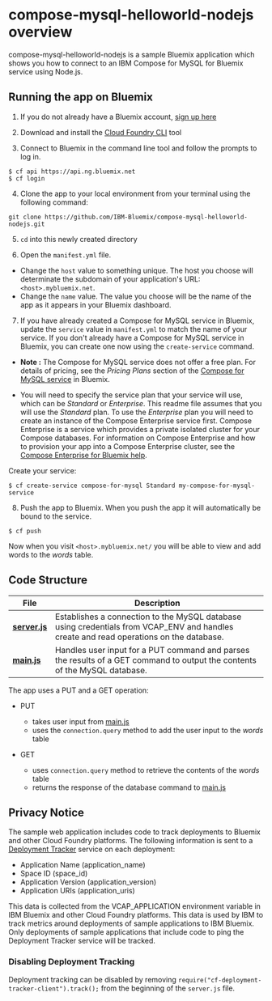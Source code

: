 # compose-mysql-helloworld-nodejs overview

compose-mysql-helloworld-nodejs is a sample Bluemix application which shows you how to connect to an IBM Compose for MySQL for Bluemix service using Node.js.

## Running the app on Bluemix

1. If you do not already have a Bluemix account, [sign up here][bluemix_signup_url]

2. Download and install the [Cloud Foundry CLI][cloud_foundry_url] tool

3. Connect to Bluemix in the command line tool and follow the prompts to log in.

  ```
  $ cf api https://api.ng.bluemix.net
  $ cf login
  ```

4. Clone the app to your local environment from your terminal using the following command:

  ```
  git clone https://github.com/IBM-Bluemix/compose-mysql-helloworld-nodejs.git
  ```

5. `cd` into this newly created directory

6. Open the `manifest.yml` file.

  - Change the `host` value to something unique. The host you choose will determinate the subdomain of your application's URL:  `<host>.mybluemix.net`.
  - Change the `name` value. The value you choose will be the name of the app as it appears in your Bluemix dashboard.

7. If you have already created a Compose for MySQL service in Bluemix, update the `service` value in `manifest.yml` to match the name of your service. If you don't already have a Compose for MySQL service in Bluemix, you can create one now using the `create-service` command.

  - **Note :** The Compose for MySQL service does not offer a free plan. For details of pricing, see the _Pricing Plans_ section of the [Compose for MySQL service][compose_for_mysql_url] in Bluemix.

  - You will need to specify the service plan that your service will use, which can be _Standard_ or _Enterprise_. This readme file assumes that you will use the _Standard_ plan. To use the _Enterprise_ plan you will need to create an instance of the Compose Enterprise service first. Compose Enterprise is a service which provides a private isolated cluster for your Compose databases. For information on Compose Enterprise and how to provision your app into a Compose Enterprise cluster, see the [Compose Enterprise for Bluemix help](https://console.ng.bluemix.net/docs/services/ComposeEnterprise/index.html).

  Create your service:

  ```
  $ cf create-service compose-for-mysql Standard my-compose-for-mysql-service
  ```

8. Push the app to Bluemix. When you push the app it will automatically be bound to the service.

  ```
  $ cf push
  ```

Now when you visit `<host>.mybluemix.net/` you will be able to view and add words to the _words_ table.

## Code Structure

| File | Description |
| ---- | ----------- |
|[**server.js**](server.js)|Establishes a connection to the MySQL database using credentials from VCAP_ENV and handles create and read operations on the database. |
|[**main.js**](public/javascripts/main.js)|Handles user input for a PUT command and parses the results of a GET command to output the contents of the MySQL database.|

The app uses a PUT and a GET operation:

- PUT
  - takes user input from [main.js](public/javascripts/main.js)
  - uses the `connection.query` method to add the user input to the _words_ table

- GET
  - uses `connection.query` method to retrieve the contents of the _words_ table
  - returns the response of the database command to [main.js](public/javascripts/main.js)

## Privacy Notice
The sample web application includes code to track deployments to Bluemix and other Cloud Foundry platforms. The following information is sent to a [Deployment Tracker](https://github.com/cloudant-labs/deployment-tracker) service on each deployment:

* Application Name (application_name)
* Space ID (space_id)
* Application Version (application_version)
* Application URIs (application_uris)

This data is collected from the VCAP_APPLICATION environment variable in IBM Bluemix and other Cloud Foundry platforms. This data is used by IBM to track metrics around deployments of sample applications to IBM Bluemix. Only deployments of sample applications that include code to ping the Deployment Tracker service will be tracked.

### Disabling Deployment Tracking

Deployment tracking can be disabled by removing `require("cf-deployment-tracker-client").track();` from the beginning of the `server.js` file.

[compose_for_MySQL_url]: https://new-console.ng.bluemix.net/catalog/services/compose-for-MySQL/
[bluemix_signup_url]: https://ibm.biz/compose-for-mysql-signup
[cloud_foundry_url]: https://github.com/cloudfoundry/cli
